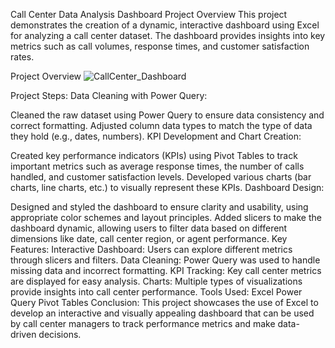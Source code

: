 Call Center Data Analysis Dashboard
Project Overview
This project demonstrates the creation of a dynamic, interactive dashboard using Excel for analyzing a call center dataset. The dashboard provides insights into key metrics such as call volumes, response times, and customer satisfaction rates.

Project Overview
![CallCenter_Dashboard](https://github.com/user-attachments/assets/ac1c10da-3572-4899-ae32-4406b712afb2)


Project Steps:
Data Cleaning with Power Query:

Cleaned the raw dataset using Power Query to ensure data consistency and correct formatting.
Adjusted column data types to match the type of data they hold (e.g., dates, numbers).
KPI Development and Chart Creation:

Created key performance indicators (KPIs) using Pivot Tables to track important metrics such as average response times, the number of calls handled, and customer satisfaction levels.
Developed various charts (bar charts, line charts, etc.) to visually represent these KPIs.
Dashboard Design:

Designed and styled the dashboard to ensure clarity and usability, using appropriate color schemes and layout principles.
Added slicers to make the dashboard dynamic, allowing users to filter data based on different dimensions like date, call center region, or agent performance.
Key Features:
Interactive Dashboard: Users can explore different metrics through slicers and filters.
Data Cleaning: Power Query was used to handle missing data and incorrect formatting.
KPI Tracking: Key call center metrics are displayed for easy analysis.
Charts: Multiple types of visualizations provide insights into call center performance.
Tools Used:
Excel
Power Query
Pivot Tables
Conclusion:
This project showcases the use of Excel to develop an interactive and visually appealing dashboard that can be used by call center managers to track performance metrics and make data-driven decisions.

